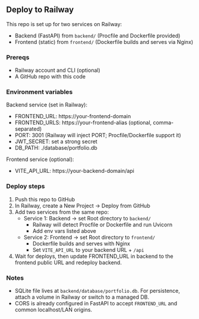 ## Deploy to Railway

This repo is set up for two services on Railway:
- Backend (FastAPI) from `backend/` (Procfile and Dockerfile provided)
- Frontend (static) from `frontend/` (Dockerfile builds and serves via Nginx)

### Prereqs
- Railway account and CLI (optional)
- A GitHub repo with this code

### Environment variables
Backend service (set in Railway):
- FRONTEND_URL: https://your-frontend-domain
- FRONTEND_URLS: https://your-frontend-alias (optional, comma-separated)
- PORT: 3001 (Railway will inject PORT; Procfile/Dockerfile support it)
- JWT_SECRET: set a strong secret
- DB_PATH: ./database/portfolio.db

Frontend service (optional):
- VITE_API_URL: https://your-backend-domain/api

### Deploy steps
1) Push this repo to GitHub
2) In Railway, create a New Project → Deploy from GitHub
3) Add two services from the same repo:
   - Service 1: Backend → set Root directory to `backend/`
     - Railway will detect Procfile or Dockerfile and run Uvicorn
     - Add env vars listed above
   - Service 2: Frontend → set Root directory to `frontend/`
     - Dockerfile builds and serves with Nginx
     - Set `VITE_API_URL` to your backend URL + `/api`
4) Wait for deploys, then update FRONTEND_URL in backend to the frontend public URL and redeploy backend.

### Notes
- SQLite file lives at `backend/database/portfolio.db`. For persistence, attach a volume in Railway or switch to a managed DB.
- CORS is already configured in FastAPI to accept `FRONTEND_URL` and common localhost/LAN origins.
